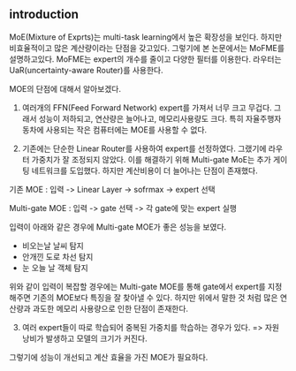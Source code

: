 ## introduction

MoE(Mixture of Exprts)는 multi-task learning에서 높은 확장성을 보인다. 하지만 비효율적이고 많은 계산량이라는 단점을 갖고있다. 그렇기에 본 논문에서는 MoFME를 설명하고있다. MoFME는 expert의 개수를 줄이고 다양한 필터를 이용한다. 라우터는 UaR(uncertainty-aware Router)를 사용한다.

MOE의 단점에 대해서 알아보겠다.
1. 여러개의 FFN(Feed Forward Network) expert를 가져서 너무 크고 무겁다.
그래서 성능이 저하되고, 연산량은 늘어나고, 메모리사용량도 크다. 특히 자율주행자동차에 사용되는 작은 컴퓨터에는 MOE를 사용할 수 없다.  

2. 기존에는 단순한 Linear Router를 사용하여 expert를 선정하였다. 
그랬기에 라우터 가중치가 잘 조정되지 않았다. 이를 해결하기 위해 Multi-gate MoE는 추가 게이팅 네트워크를 도입했다.
하지만 계산비용이 더 늘어나는 단점이 존재했다.

기존 MOE
: 입력 -> Linear Layer -> sofrmax -> expert 선택

Multi-gate MOE
: 입력 -> gate 선택 -> 각 gate에 맞는 expert 실행

입력이 아래와 같은 경우에 Multi-gate MOE가 좋은 성능을 보였다.
-   비오는날 날씨 탐지
-   안개낀 도로 차선 탐지
-   눈 오늘 날 객체 탐지

위와 같이 입력이 복잡할 경우에는 Multi-gate MOE를 통해 gate에서 expert를 지정해주면 기존의 MOE보다 특징을 잘 찾아낼 수 있다.
하지만 위에서 말한 것 처럼 많은 연산량과 과도한 메모리 사용량으로 인한 단점이 존재한다.

3. 여러 expert들이 따로 학습되어 중복된 가중치를 학습하는 경우가 있다.
=> 자원 낭비가 발생하고 모델의 크기가 커진다.

그렇기에 성능이 개선되고 계산 효율을 가진 MOE가 필요하다.  



